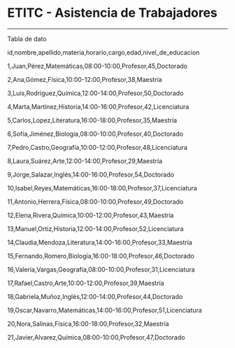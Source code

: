 # ETITC - Asistencia de Trabajadores
---

Tabla de dato

id,nombre,apellido,materia,horario,cargo,edad,nivel_de_educacion

1,Juan,Pérez,Matemáticas,08:00-10:00,Profesor,45,Doctorado

2,Ana,Gómez,Física,10:00-12:00,Profesor,38,Maestría

3,Luis,Rodríguez,Química,12:00-14:00,Profesor,50,Doctorado

4,Marta,Martínez,Historia,14:00-16:00,Profesor,42,Licenciatura

5,Carlos,Lopez,Literatura,16:00-18:00,Profesor,35,Maestría

6,Sofía,Jiménez,Biología,08:00-10:00,Profesor,40,Doctorado

7,Pedro,Castro,Geografía,10:00-12:00,Profesor,48,Licenciatura

8,Laura,Suárez,Arte,12:00-14:00,Profesor,29,Maestría

9,Jorge,Salazar,Inglés,14:00-16:00,Profesor,54,Doctorado

10,Isabel,Reyes,Matemáticas,16:00-18:00,Profesor,37,Licenciatura

11,Antonio,Herrera,Física,08:00-10:00,Profesor,49,Doctorado

12,Elena,Rivera,Química,10:00-12:00,Profesor,43,Maestría

13,Manuel,Ortiz,Historia,12:00-14:00,Profesor,52,Licenciatura

14,Claudia,Mendoza,Literatura,14:00-16:00,Profesor,33,Maestría

15,Fernando,Romero,Biología,16:00-18:00,Profesor,46,Doctorado

16,Valeria,Vargas,Geografía,08:00-10:00,Profesor,31,Licenciatura

17,Rafael,Castro,Arte,10:00-12:00,Profesor,39,Maestría

18,Gabriela,Muñoz,Inglés,12:00-14:00,Profesor,44,Doctorado

19,Oscar,Navarro,Matemáticas,14:00-16:00,Profesor,51,Licenciatura

20,Nora,Salinas,Física,16:00-18:00,Profesor,32,Maestría

21,Javier,Alvarez,Química,08:00-10:00,Profesor,47,Doctorado

